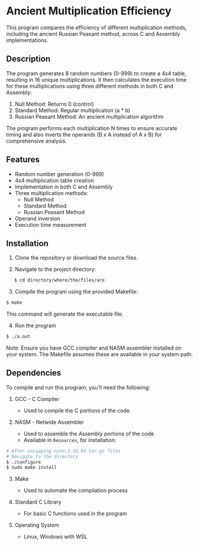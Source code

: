 # Ancient Multiplication Efficiency

This program compares the efficiency of different multiplication methods, including the ancient Russian Peasant method, across C and Assembly implementations.

## Description

The program generates 8 random numbers (0-999) to create a 4x4 table, resulting in 16 unique multiplications. It then calculates the execution time for these multiplications using three different methods in both C and Assembly:

1. Null Method: Returns 0 (control)
2. Standard Method: Regular multiplication (a * b)
3. Russian Peasant Method: An ancient multiplication algorithm

The program performs each multiplication N times to ensure accurate timing and also inverts the operands (B x A instead of A x B) for comprehensive analysis.

## Features

- Random number generation (0-999)
- 4x4 multiplication table creation
- Implementation in both C and Assembly
- Three multiplication methods:
  - Null Method
  - Standard Method
  - Russian Peasant Method
- Operand inversion
- Execution time measurement

## Installation

1. Clone the repository or download the source files.

2. Navigate to the project directory:

```bash
   $ cd directory/where/the/files/are
```

3. Compile the program using the provided Makefile:

```bash
$ make
```
This command will generate the executable file.

4. Run the program
```bash
$ ./a.out
```

Note: Ensure you have GCC compiler and NASM assembler installed on your system. The Makefile assumes these are available in your system path.

## Dependencies

To compile and run this program, you'll need the following:

1. GCC - C Compiler
   - Used to compile the C portions of the code

2. NASM - Netwide Assembler
   - Used to assemble the Assembly portions of the code
   - Available in `Resources`, for installation:
```bash
# After unzipping nasm-2.16.03.tar.gz files
# Navigate to the directory
$ ./configure
$ sudo make install
```

3. Make
   - Used to automate the compilation process

4. Standard C Library
   - For basic C functions used in the program

5. Operating System
   - Linux, Windows with WSL

